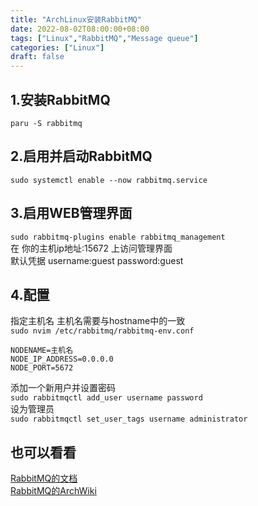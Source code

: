 ```yaml
---
title: "ArchLinux安装RabbitMQ"
date: 2022-08-02T08:00:00+08:00
tags: ["Linux","RabbitMQ","Message queue"]
categories: ["Linux"]
draft: false
---
```


## 1.安装RabbitMQ

`paru -S rabbitmq`

## 2.启用并启动RabbitMQ

`sudo systemctl enable --now rabbitmq.service`

## 3.启用WEB管理界面

`sudo rabbitmq-plugins enable rabbitmq_management`  
在 你的主机ip地址:15672 上访问管理界面  
默认凭据 username:guest password:guest

## 4.配置

指定主机名 主机名需要与hostname中的一致  
`sudo nvim /etc/rabbitmq/rabbitmq-env.conf`

```
NODENAME=主机名
NODE_IP_ADDRESS=0.0.0.0
NODE_PORT=5672
```

添加一个新用户并设置密码  
`sudo rabbitmqctl add_user username password`  
设为管理员  
`sudo rabbitmqctl set_user_tags username administrator`

## 也可以看看

[RabbitMQ的文档](https://www.rabbitmq.com/documentation.html)  
[RabbitMQ的ArchWiki](https://wiki.archlinux.org/title/RabbitMQ)